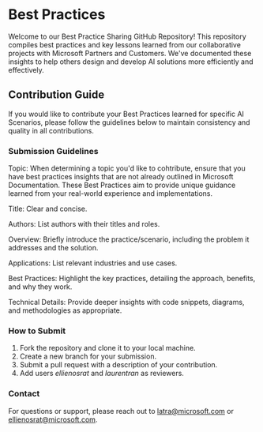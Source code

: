 # Best Practices

Welcome to our Best Practice Sharing GitHub Repository!  This repository compiles best practices and key lessons learned from our collaborative projects with Microsoft Partners and Customers.  We've documented these insights to help others design and develop AI solutions more efficiently and effectively.

## Contribution Guide
If you would like to contribute your Best Practices learned for specific AI Scenarios, please follow the guidelines below to maintain consistency and quality in all contributions.
 
### Submission Guidelines
Topic: When determining a topic you'd like to cohtribute, ensure that you have best practices insights that are not already outlined in Microsoft Documentation. These Best Practices aim to provide unique guidance learned from your real-world experience and implementations.

Title: Clear and concise.

Authors: List authors with their titles and roles.

Overview: Briefly introduce the practice/scenario, including the problem it addresses and the solution.

Applications: List relevant industries and use cases.

Best Practices: Highlight the key practices, detailing the approach, benefits, and why they work.

Technical Details: Provide deeper insights with code snippets, diagrams, and methodologies as appropriate.
 
### How to Submit
1. Fork the repository and clone it to your local machine.
2. Create a new branch for your submission.
3. Submit a pull request with a description of your contribution.
4. Add users *ellienosrat* and *laurentran* as reviewers.
 
### Contact
For questions or support, please reach out to latra@microsoft.com or ellienosrat@microsoft.com.
